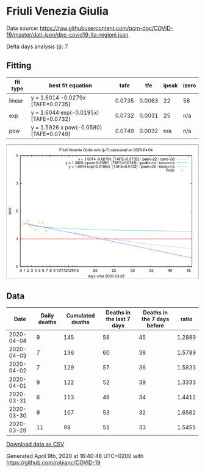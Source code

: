 # Friuli Venezia Giulia

Data source: https://raw.githubusercontent.com/pcm-dpc/COVID-19/master/dati-json/dpc-covid19-ita-regioni.json

Delta days analysis (j): 7

## Fitting 
|fit type|best fit equation|tafe|tfe|ipeak|izero|
|-------|-----|--------|------|---|---|
|linear|y = 1.6014 -0.0279x  [TAFE=0.0735]|0.0735|0.0063|22|58|
|exp|y = 1.6044 exp(-0.0195x)  [TAFE=0.0732]|0.0732|0.0031|25|n/a|
|pow|y = 1.5926 x pow(-0.0580)  [TAFE=0.0749]|0.0749|0.0032|n/a|n/a|

![Plot](COVID-19_friuli_venezia_giulia_j7_2020-04-04.png)

## Data
|Date|Daily deaths|Cumulated deaths|Deaths in the last 7 days|Deaths in the 7 days before|ratio|
|----|----------|-----------|-------|--------------------|-----|
|2020-04-04|9|145|58|45|1.2889|
|2020-04-03|7|136|60|38|1.5789|
|2020-04-02|7|129|57|36|1.5833|
|2020-04-01|9|122|52|39|1.3333|
|2020-03-31|6|113|49|34|1.4412|
|2020-03-30|9|107|53|32|1.6562|
|2020-03-29|11|98|51|33|1.5455|

[Download data as CSV](COVID-19_friuli_venezia_giulia_j7_2020-04-04.csv)

Generated April 9th, 2020 at 16:40:48 UTC+0200 with https://github.com/robianc/COVID-19
